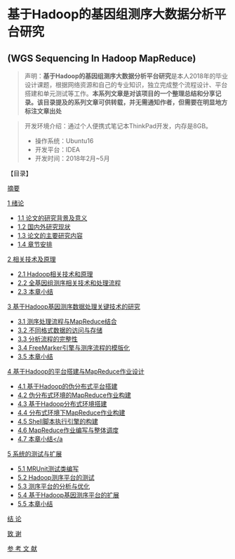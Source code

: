# 基于Hadoop的基因组测序大数据分析平台研究 
## (WGS Sequencing In Hadoop MapReduce)

>声明：**基于Hadoop的基因组测序大数据分析平台研究**是本人2018年的毕业设计课题，根据网络资源和自己的专业知识，独立完成整个流程设计、平台搭建和单元测试等工作。**本系列文章是对该项目的一个整理总结和分享记录。该目录提及的系列文章可供转载，并无需通知作者，但需要在明显地方标注文章出处**


> 
> 开发环境介绍：通过个人便携式笔记本ThinkPad开发，内存是8GB。
> 
> + 操作系统：Ubuntu16
> + 开发平台：IDEA
> + 开发时间：2018年2月~5月



【目录】

<a href="https://blog.csdn.net/Coder__CS/article/details/81259481">  摘要</a>


<a href="https://blog.csdn.net/Coder__CS/article/details/80877018">1 绪论</a>
- <a href="https://blog.csdn.net/Coder__CS/article/details/80877018#11-论文的研究背景及意义">1.1 论文的研究背景及意义</a>
- <a href="https://blog.csdn.net/Coder__CS/article/details/80877018#12-国内外研究现状">1.2 国内外研究现状</a>
- <a href="https://blog.csdn.net/Coder__CS/article/details/80877018#13-论文的主要研究内容">1.3 论文的主要研究内容</a>
- <a href="https://blog.csdn.net/Coder__CS/article/details/80877018#14-章节安排">1.4 章节安排</a>

<a href="https://blog.csdn.net/Coder__CS/article/details/81256333#2-相关技术及原理">2 相关技术及原理</a>
- <a href="https://blog.csdn.net/Coder__CS/article/details/81256333#21-hadoop相关技术和原理">2.1 Hadoop相关技术和原理</a>
- <a href="https://blog.csdn.net/Coder__CS/article/details/81256333#22-全基因组测序相关技术和处理流程">2.2 全基因组测序相关技术和处理流程</a>
- <a href="https://blog.csdn.net/Coder__CS/article/details/81256333#23-本章小结">2.3 本章小结</a>

<a href="https://blog.csdn.net/Coder__CS/article/details/81258544#3-基于hadoop基因测序数据处理关键技术的研究">3 基于Hadoop基因测序数据处理关键技术的研究</a>
- <a href="https://blog.csdn.net/Coder__CS/article/details/81258544#31-测序处理流程与mapreduce结合">3.1 测序处理流程与MapReduce结合</a>
- <a href="https://blog.csdn.net/Coder__CS/article/details/81258544#32-不同格式数据的访问与存储">3.2 不同格式数据的访问与存储</a>
- <a href="https://blog.csdn.net/Coder__CS/article/details/81258544#33-分析流程的完整性">3.3 分析流程的完整性</a>
- <a href="https://blog.csdn.net/Coder__CS/article/details/81258544#34-freemarker引擎与测序流程的模版化">3.4 FreeMarker引擎与测序流程的模版化</a>
- <a href="https://blog.csdn.net/Coder__CS/article/details/81258544#35-本章小结">3.5 本章小结</a>

<a href="https://blog.csdn.net/Coder__CS/article/details/81258967#4-基于hadoop的平台搭建与mapreduce作业设计">4 基于Hadoop的平台搭建与MapReduce作业设计</a>
- <a href="https://blog.csdn.net/Coder__CS/article/details/81258967#41-基于hadoop的伪分布式平台搭建">4.1 基于Hadoop的伪分布式平台搭建</a>
- <a href="https://blog.csdn.net/Coder__CS/article/details/81258967#42-伪分布式环境的mapreduce作业构建">4.2 伪分布式环境的MapReduce作业构建</a>
- <a href="https://blog.csdn.net/Coder__CS/article/details/81258967#43-基于hadoop分布式环境搭建">4.3 基于Hadoop分布式环境搭建</a>
- <a href="https://blog.csdn.net/Coder__CS/article/details/81258967#44-分布式环境下mapreduce作业构建">4.4 分布式环境下MapReduce作业构建</a>
- <a href="https://blog.csdn.net/Coder__CS/article/details/81258967#45-shell脚本执行引擎的构建">4.5 Shell脚本执行引擎的构建</a>
- <a href="https://blog.csdn.net/Coder__CS/article/details/81258967#46-mapreduce作业编写与整体调度">4.6 MapReduce作业编写与整体调度</a>
- <a href="https://blog.csdn.net/Coder__CS/article/details/81258967#47-本章小结">4.7 本章小结</a

<a href="https://blog.csdn.net/Coder__CS/article/details/81259348#5-系统的测试与扩展">5 系统的测试与扩展</a>
- <a href="https://blog.csdn.net/Coder__CS/article/details/81259348#51-mrunit测试类编写">5.1 MRUnit测试类编写</a>
- <a href="https://blog.csdn.net/Coder__CS/article/details/81259348#52-hadoop测序平台的测试">5.2 Hadoop测序平台的测试</a>
- <a href="https://blog.csdn.net/Coder__CS/article/details/81259348#53-测序平台的分析与优化">5.3 测序平台的分析与优化</a>
- <a href="https://blog.csdn.net/Coder__CS/article/details/81259348#54-基于hadoop基因测序平台的扩展">5.4 基于Hadoop基因测序平台的扩展</a>
- <a href="https://blog.csdn.net/Coder__CS/article/details/81259348#55-本章小结">5.5 本章小结</a>

<a href="https://blog.csdn.net/Coder__CS/article/details/81259398">结  论</a>
  
  
<a href="https://blog.csdn.net/Coder__CS/article/details/81259425">致  谢</a>
  

<a href="https://blog.csdn.net/Coder__CS/article/details/81259445">参 考 文 献</a>
 
